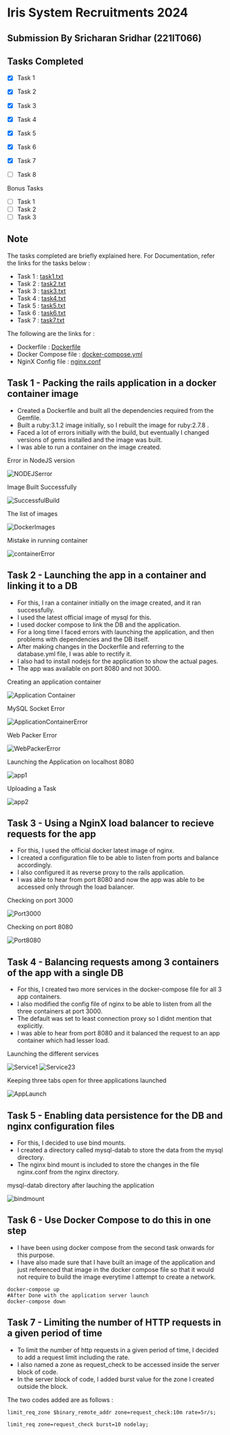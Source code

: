# Iris System Recruitments 2024
## Submission By Sricharan Sridhar (221IT066)

## Tasks Completed

* [X] Task 1
* [X] Task 2
* [X] Task 3
* [X] Task 4
* [X] Task 5
* [X] Task 6
* [X] Task 7
* [ ] Task 8


Bonus Tasks

* [ ] Task 1
* [ ] Task 2
* [ ] Task 3

## Note

The tasks completed are briefly explained here. For Documentation, refer the links for the tasks below :

* Task 1 : [task1.txt](task1.txt)
* Task 2 : [task2.txt](task2.txt)
* Task 3 : [task3.txt](task3.txt)
* Task 4 : [task4.txt](task4.txt)
* Task 5 : [task5.txt](task5.txt)
* Task 6 : [task6.txt](task6.txt)
* Task 7 : [task7.txt](task7.txt)

The following are the links for :

* Dockerfile : [Dockerfile](Dockerfile)
* Docker Compose file : [docker-compose.yml](docker-compose.yml)
* NginX Config file : [nginx.conf](nginx.conf)

## Task 1 - Packing the rails application in a docker container image

* Created a Dockerfile and built all the dependencies required from the Gemfile.
* Built a ruby:3.1.2 image initially, so I rebuilt the image for ruby:2.7.8 .
* Faced a lot of errors initially with the build, but eventually I changed versions of gems installed and the image was built.
* I was able to run a container on the image created.

Error in NodeJS version

![NODEJSerror](./images_1/ErrorsNODEJS.png)

Image Built Successfully

![SuccessfulBuild](./images_1/SuccessfulImageBuild.png)

The list of images

![DockerImages](./images_1/Docker_images.png)

Mistake in running container

![containerError](./images_1/MistakeInContainerBuild.png)

## Task 2 - Launching the app in a container and linking it to a DB

* For this, I ran a container initially on the image created, and it ran successfully.
* I used the latest official image of mysql for this.
* I used docker compose to link the DB and the application.
* For a long time I faced errors with launching the application, and then problems with dependencies and the DB itself.
* After making changes in the Dockerfile and referring to the database.yml file, I was able to rectify it.
* I also had to install nodejs for the application to show the actual pages.
* The app was available on port 8080 and not 3000.

Creating an application container

![Application Container](./images_1/ApplicationContainer.png)

MySQL Socket Error

![ApplicationContainerError](./images_1/MySQLSocketError.png)

Web Packer Error

![WebPackerError](./images_1/WebpackerError.png)

Launching the Application on localhost 8080

![app1](./images_1/FInalEditPage.png)

Uploading a Task

![app2](./images_1/UploadedTask.png)

## Task 3 - Using a NginX load balancer to recieve requests for the app

* For this, I used the official docker latest image of nginx.
* I created a configuration file to be able to listen from ports and balance accordingly.
* I also configured it as reverse proxy to the rails application.
* I was able to hear from port 8080 and now the app was able to be accessed only through the load balancer.

Checking on port 3000

![Port3000](./images_1/Port3000Page.png)

Checking on port 8080

![Port8080](./images_1/Port8000Page1.png)

## Task 4 - Balancing requests among 3 containers of the app with a single DB

* For this, I created two more services in the docker-compose file for all 3 app containers.
* I also modified the config file of nginx to be able to listen from all the three containers at port 3000.
* The default was set to least connection proxy so I didnt mention that explicitly.
* I was able to hear from port 8080 and it balanced the request to an app container which had lesser load.

Launching the different services

![Service1](./images_1/Serverweb1.png)
![Service23](./images_1/Serverweb2_3.png)

Keeping three tabs open for three applications launched

![AppLaunch](./images_1/3applicationOpen.png)

## Task 5 - Enabling data persistence for the DB and nginx configuration files

* For this, I decided to use bind mounts.
* I created a directory called mysql-datab to store the data from the mysql directory.
* The nginx bind mount is included to store the changes in the file nginx.conf from the nginx directory.

mysql-datab directory after lauching the application

![bindmount](./images_1/Screenshot_from_2024-03-16_17-59-24.png)

## Task 6 - Use Docker Compose to do this in one step

* I have been using docker compose from the second task onwards for this purpose.
* I have also made sure that I have built an image of the application and just referenced that image in the docker compose file so that it would not require to build the image everytime I attempt to create a network.

```
docker-compose up
#After Done with the application server launch
docker-compose down
```

## Task 7 - Limiting the number of HTTP requests in a given period of time

* To limit the number of http requests in a given period of time, I decided to add a request limit including the rate.
* I also named a zone as request_check to be accessed inside the server block of code.
* In the server block of code, I added burst value for the zone I created outside the block.

The two codes added are as follows : 
```
limit_req_zone $binary_remote_addr zone=request_check:10m rate=5r/s;

limit_req zone=request_check burst=10 nodelay;
```